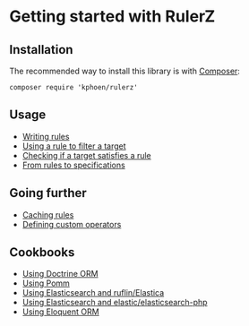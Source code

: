 Getting started with RulerZ
===========================

## Installation

The recommended way to install this library is with [Composer](http://getcomposer.org/):

```
composer require 'kphoen/rulerz'
```

## Usage

 * [Writing rules](writing_rules.md)
 * [Using a rule to filter a target](filter.md)
 * [Checking if a target satisfies a rule](satisfies.md)
 * [From rules to specifications](specifications.md)

## Going further

 * [Caching rules](caching_rules.md)
 * [Defining custom operators](custom_operators.md)

## Cookbooks

 * [Using Doctrine ORM](cookbooks/doctrine_orm.md)
 * [Using Pomm](cookbooks/pomm.md)
 * [Using Elasticsearch and ruflin/Elastica](cookbooks/ruflin_elastica.md)
 * [Using Elasticsearch and elastic/elasticsearch-php](cookbooks/elastic_elasticsearch_php.md)
 * [Using Eloquent ORM](cookbooks/eloquent_orm.md)
